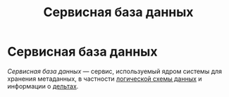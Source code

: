 ﻿---
layout: default
title: Сервисная база данных
nav_order: 8
parent: Основные понятия
has_children: false
has_toc: false
---

Сервисная база данных
=====================

_Сервисная база данных_ — сервис, используемый ядром системы для хранения метаданных, 
в частности [логической схемы данных](../Логическая_схема_данных/Логическая_схема_данных.md) 
и информации о [дельтах](../Дельта/Дельта.md).

